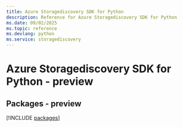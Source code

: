 ```yaml
---
title: Azure Storagediscovery SDK for Python
description: Reference for Azure Storagediscovery SDK for Python
ms.date: 09/02/2025
ms.topic: reference
ms.devlang: python
ms.service: storagediscovery
---
```

# Azure Storagediscovery SDK for Python - preview
## Packages - preview
[!INCLUDE [packages](storagediscovery-index.md)]